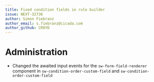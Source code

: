 ```yaml
---
title: Fixed condition fields in rule builder
issue: NEXT-32736
author: Simon Fiebranz
author_email: s.fiebranz@cicada.com
author_github: CR0YD
---
```

# Administration
* Changed the awaited input events for the `sw-form-field-renderer` component in `sw-condition-order-custom-field` and `sw-condition-order-custom-field`
